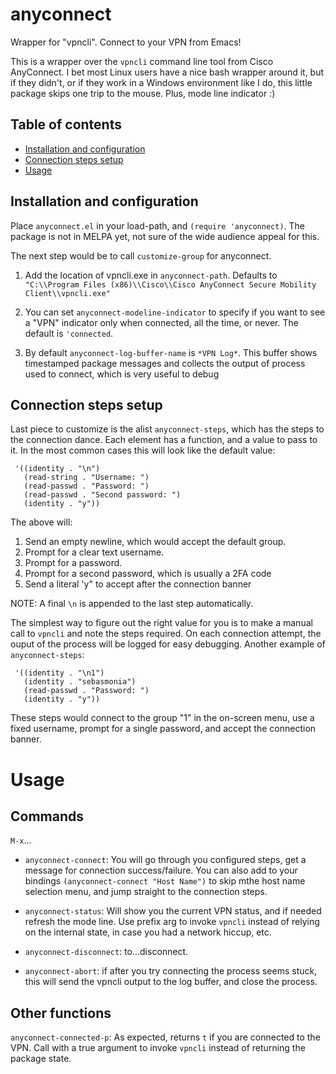 # anyconnect
Wrapper for "vpncli". Connect to your VPN from Emacs!

This is a wrapper over the `vpncli` command line tool from Cisco AnyConnect. I bet most Linux users have a nice bash
wrapper around it, but if they didn't, or if they work in a Windows environment like I do, this little package skips
one trip to the mouse. Plus, mode line indicator :)

## Table of contents

<!--ts-->

   * [Installation and configuration](#installation-and-configuration)
   * [Connection steps setup](#connection-steps-setup)
   * [Usage](#usage)

<!--te-->

## Installation and configuration

Place `anyconnect.el` in your load-path, and `(require 'anyconnect)`. The package is not in MELPA yet, not sure of the wide audience appeal for this.

The next step would be to call `customize-group` for anyconnect.

1. Add the location of vpncli.exe in `anyconnect-path`. Defaults to `"C:\\Program Files (x86)\\Cisco\\Cisco AnyConnect Secure Mobility Client\\vpncli.exe"`

2. You can set `anyconnect-modeline-indicator` to specify if you want to see a "VPN" indicator only when
connected, all the time, or never. The default is `'connected`.

3. By default `anyconnect-log-buffer-name` is `*VPN Log*`. This buffer shows timestamped package messages and
collects the output of process used to connect, which is very useful to debug

## Connection steps setup

Last piece to customize is the alist `anyconnect-steps`, which has the steps to the connection dance. Each element has a function, and a value to pass to it. In the most common cases this will look like the default value:
```elisp
 '((identity . "\n")
   (read-string . "Username: ")
   (read-passwd . "Password: ")
   (read-passwd . "Second password: ")
   (identity . "y"))
```

The above will:

1. Send an empty newline, which would accept the default group.
2. Prompt for a clear text username.
3. Prompt for a password.
4. Prompt for a second password, which is usually a 2FA code
5. Send a literal 'y" to accept after the connection banner

NOTE: A final `\n` is appended to the last step automatically.

The simplest way to figure out the right value for you is to make a manual call to `vpncli` and note the steps required. On each connection attempt, the ouput of the process will be logged for easy debugging.
Another example of `anyconnect-steps`:
```elisp
 '((identity . "\n1")
   (identity . "sebasmonia")
   (read-passwd . "Password: ")
   (identity . "y"))
```

These steps would connect to the group "1" in the on-screen menu, use a fixed username, prompt for a single password, and accept the connection banner.

# Usage

## Commands

`M-x`...

- `anyconnect-connect`: You will go through you configured steps, get a message for connection success/failure. You can also add to your bindings `(anyconnect-connect "Host Name")` to skip mthe host name selection menu, and jump straight to the connection steps.

- `anyconnect-status`: Will show you the current VPN status, and if needed refresh the mode line. Use prefix arg to invoke `vpncli` instead of relying on the internal state, in case you had a network hiccup, etc.

- `anyconnect-disconnect`: to...disconnect.

- `anyconnect-abort`: if after you try connecting the process seems stuck, this will send the vpncli output to the log buffer, and close the process.


## Other functions

`anyconnect-connected-p`: As expected, returns `t` if you are connected to the VPN. Call with a true argument to invoke `vpncli` instead of returning the package state.
